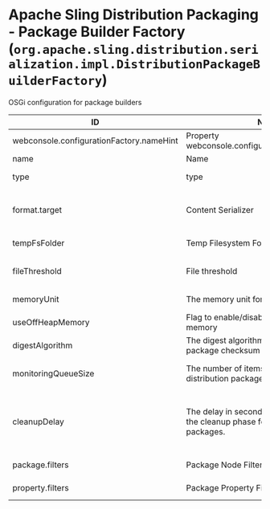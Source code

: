 # Apache Sling Distribution Packaging - Package Builder Factory (`org.apache.sling.distribution.serialization.impl.DistributionPackageBuilderFactory`)

OSGi configuration for package builders

| ID  | Name | Required | Type | Default value | Description |
| --- | ---- | -------- | ---- | ------------- | ----------- |
| webconsole.configurationFactory.nameHint | Property webconsole.configurationFactory.nameHint | `true` | `String` | `[Builder name: {name}]` | Description for webconsole.configurationFactory.nameHint |
| name | Name | `true` | `String` | `null` | The name of the package builder. |
| type | type | `true` | `String` | `[resource]` | The persistence type used by this package builder |
| format.target | Content Serializer | `true` | `String` | `[(name=default)]` | The target reference for the DistributionSerializationFormat used to (de)serialize packages, e.g. use target=(name=...) to bind to services by name. |
| tempFsFolder | Temp Filesystem Folder | `true` | `String` | `null` | The filesystem folder where the temporary files should be saved. |
| fileThreshold | File threshold | `true` | `String` | `[1]` | Once the data reaches the configurable size value, buffering to memory switches to file buffering. |
| memoryUnit | The memory unit for the file threshold | `true` | `String` | `[MEGA_BYTES]` | The memory unit for the file threshold, Megabytes by default |
| useOffHeapMemory | Flag to enable/disable the off-heap memory | `true` | `String` | `[false]` | Flag to enable/disable the off-heap memory, false by default |
| digestAlgorithm | The digest algorithm to calculate the package checksum | `true` | `String` | `[NONE]` | The digest algorithm to calculate the package checksum, Megabytes by default |
| monitoringQueueSize | The number of items for monitoring distribution packages creation/installation | `true` | `String` | `[0]` | The number of items for monitoring distribution packages creation/installation, 100 by default |
| cleanupDelay | The delay in seconds between two runs of the cleanup phase for resource persisted packages. | `true` | `String` | `[60]` | The resource persisted packages are cleaned up periodically (asynchronously) since SLING-6503.The delay between two runs of the cleanup phase can be configured with this setting. 60 seconds by default |
| package.filters | Package Node Filters | `true` | `String` | `null` | The package node path filters. Filter format: path|+include|-exclude |
| property.filters | Package Property Filters | `true` | `String` | `null` | The package property path filters. Filter format: path|+include|-exclude |
